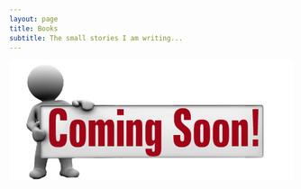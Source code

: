 ```yaml
---
layout: page
title: Books
subtitle: The small stories I am writing...
---
```


![](/img/Coming-Soon.png)
